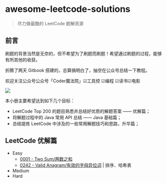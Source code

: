 # awesome-leetcode-solutions

> 尽力做最酷的 LeetCode 题解资源

## 前言

刷题的背景当然是无奈的，但不希望为了刷题而刷题！希望通过刷题的过程，能够有所其他的收获。

折腾了两天 Gitbook 搭建的，总算搞明白了，抽空在公众号总结一下教程。

欢迎关注公众号公众号「Coder魔法院」☑工具控 ☑编程 ☑读书☑电影

![](images/0000-media/coder-magic-public.png)

本小册主要希望达到如下几个目标：
- LeetCode Top 200 的题目熟悉并总结好优质的解题答案 —— 优解篇；
- 将解题过程中的 Java 常用 API 总结 —— Java 基础篇；
- 总结提炼 LeetCode 中涉及的一些常用解题技巧和思路，升华篇；

## LeetCode 优解篇

* Easy
    * [0001 - Two Sum/两数之和](solutions/0001-TwoSum/README.md)
    * [0242 - Valid Anagram/有效的字母异位词](solutions/0242-ValidAnagram/README.md) | 排序、哈希表
* Medium
* Hard
